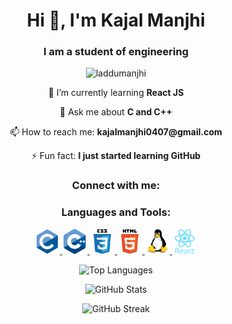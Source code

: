 <h1 align="center">Hi 👋, I'm Kajal Manjhi</h1>
<h3 align="center">I am a student of engineering</h3>

<p align="center">
  <img src="https://komarev.com/ghpvc/?username=laddumanjhi&label=Profile%20views&color=0e75b6&style=flat" alt="laddumanjhi" />
</p>

<p align="center">🌱 I’m currently learning <strong>React JS</strong></p>
<p align="center">💬 Ask me about <strong>C and C++</strong></p>
<p align="center">📫 How to reach me: <strong>kajalmanjhi0407@gmail.com</strong></p>
<p align="center">⚡ Fun fact: <strong>I just started learning GitHub</strong></p>

<h3 align="center">Connect with me:</h3>
<p align="center">
  <!-- Add social icons here if needed -->
</p>

<h3 align="center">Languages and Tools:</h3>
<p align="center">
  <a href="https://www.cprogramming.com/" target="_blank" rel="noreferrer">
    <img src="https://raw.githubusercontent.com/devicons/devicon/master/icons/c/c-original.svg" alt="c" width="40" height="40"/>
  </a>
  <a href="https://www.w3schools.com/cpp/" target="_blank" rel="noreferrer">
    <img src="https://raw.githubusercontent.com/devicons/devicon/master/icons/cplusplus/cplusplus-original.svg" alt="cplusplus" width="40" height="40"/>
  </a>
  <a href="https://www.w3schools.com/css/" target="_blank" rel="noreferrer">
    <img src="https://raw.githubusercontent.com/devicons/devicon/master/icons/css3/css3-original-wordmark.svg" alt="css3" width="40" height="40"/>
  </a>
  <a href="https://www.w3.org/html/" target="_blank" rel="noreferrer">
    <img src="https://raw.githubusercontent.com/devicons/devicon/master/icons/html5/html5-original-wordmark.svg" alt="html5" width="40" height="40"/>
  </a>
  <a href="https://www.linux.org/" target="_blank" rel="noreferrer">
    <img src="https://raw.githubusercontent.com/devicons/devicon/master/icons/linux/linux-original.svg" alt="linux" width="40" height="40"/>
  </a>
  <a href="https://reactjs.org/" target="_blank" rel="noreferrer">
    <img src="https://raw.githubusercontent.com/devicons/devicon/master/icons/react/react-original-wordmark.svg" alt="react" width="40" height="40"/>
  </a>
</p>

<p align="center">
  <img src="https://github-readme-stats.vercel.app/api/top-langs?username=laddumanjhi&show_icons=true&locale=en&layout=compact" alt="Top Languages" />
</p>

<p align="center">
  <img src="https://github-readme-stats.vercel.app/api?username=laddumanjhi&show_icons=true&locale=en" alt="GitHub Stats" />
</p>

<p align="center">
  <img src="https://github-readme-streak-stats.herokuapp.com/?user=laddumanjhi" alt="GitHub Streak" />
</p>
